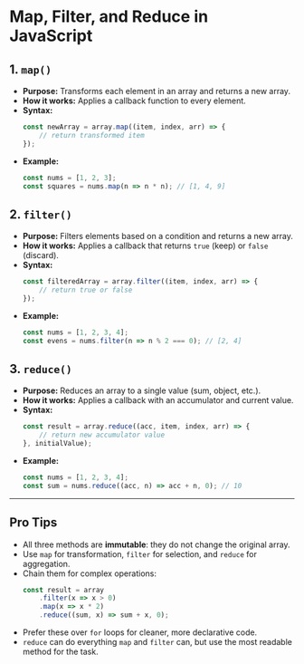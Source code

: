 # Map, Filter, and Reduce in JavaScript

## 1. `map()`
- **Purpose:** Transforms each element in an array and returns a new array.
- **How it works:** Applies a callback function to every element.
- **Syntax:**
    ```js
    const newArray = array.map((item, index, arr) => {
        // return transformed item
    });
    ```
- **Example:**
    ```js
    const nums = [1, 2, 3];
    const squares = nums.map(n => n * n); // [1, 4, 9]
    ```

## 2. `filter()`
- **Purpose:** Filters elements based on a condition and returns a new array.
- **How it works:** Applies a callback that returns `true` (keep) or `false` (discard).
- **Syntax:**
    ```js
    const filteredArray = array.filter((item, index, arr) => {
        // return true or false
    });
    ```
- **Example:**
    ```js
    const nums = [1, 2, 3, 4];
    const evens = nums.filter(n => n % 2 === 0); // [2, 4]
    ```

## 3. `reduce()`
- **Purpose:** Reduces an array to a single value (sum, object, etc.).
- **How it works:** Applies a callback with an accumulator and current value.
- **Syntax:**
    ```js
    const result = array.reduce((acc, item, index, arr) => {
        // return new accumulator value
    }, initialValue);
    ```
- **Example:**
    ```js
    const nums = [1, 2, 3, 4];
    const sum = nums.reduce((acc, n) => acc + n, 0); // 10
    ```

---

## Pro Tips

- All three methods are **immutable**: they do not change the original array.
- Use `map` for transformation, `filter` for selection, and `reduce` for aggregation.
- Chain them for complex operations:
    ```js
    const result = array
        .filter(x => x > 0)
        .map(x => x * 2)
        .reduce((sum, x) => sum + x, 0);
    ```
- Prefer these over `for` loops for cleaner, more declarative code.
- `reduce` can do everything `map` and `filter` can, but use the most readable method for the task.
